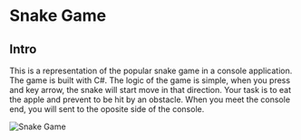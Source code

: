 # Snake Game
## Intro
This is a representation of the popular snake game in a console application. The game is built with C#.
The logic of the game is simple, when you press and key arrow, the snake will start move in that direction. 
Your task is to eat the apple and prevent to be hit by an obstacle. When you meet the console end, you will
sent to the oposite side of the console.

![Snake Game](https://i.imgur.com/LBBGH7J.png)
